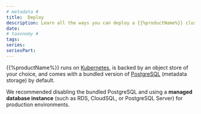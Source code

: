 ```yaml
---
# metadata # 
title:  Deploy
description: Learn all the ways you can deploy a {{%productName%}} cluster, be it locally, on-premise, or in the cloud. 
date: 
# taxonomy #
tags: 
series:
seriesPart:
--- 
```


{{%productName%}} runs on [Kubernetes](https://kubernetes.io/),
is backed by an object store of your choice, and comes with a bundled version of [PostgreSQL](https://www.postgresql.org/) (metadata storage) by default. 

We recommended disabling the bundled PostgreSQL and using a **managed database instance** (such as RDS, CloudSQL, or PostgreSQL Server) for production environments.
